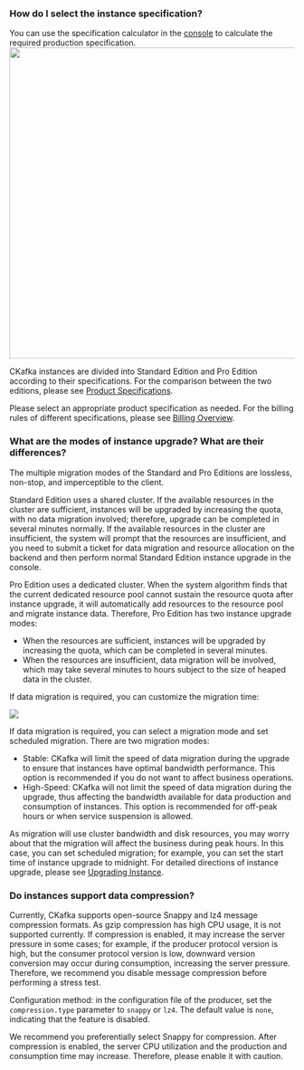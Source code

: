 ### How do I select the instance specification?

You can use the specification calculator in the [console](https://console.cloud.tencent.com/ckafka/migration) to calculate the required production specification.
<img src="https://main.qcloudimg.com/raw/15b721ef605d238f01f888b6a54a334e.png" width="550px">

CKafka instances are divided into Standard Edition and Pro Edition according to their specifications. For the comparison between the two editions, please see [Product Specifications](https://intl.cloud.tencent.com/document/product/597/41815).

Please select an appropriate product specification as needed. For the billing rules of different specifications, please see [Billing Overview](https://intl.cloud.tencent.com/document/product/597/11745).

### What are the modes of instance upgrade? What are their differences?

The multiple migration modes of the Standard and Pro Editions are lossless, non-stop, and imperceptible to the client.

Standard Edition uses a shared cluster. If the available resources in the cluster are sufficient, instances will be upgraded by increasing the quota, with no data migration involved; therefore, upgrade can be completed in several minutes normally. If the available resources in the cluster are insufficient, the system will prompt that the resources are insufficient, and you need to submit a ticket for data migration and resource allocation on the backend and then perform normal Standard Edition instance upgrade in the console.

Pro Edition uses a dedicated cluster. When the system algorithm finds that the current dedicated resource pool cannot sustain the resource quota after instance upgrade, it will automatically add resources to the resource pool and migrate instance data. Therefore, Pro Edition has two instance upgrade modes:

- When the resources are sufficient, instances will be upgraded by increasing the quota, which can be completed in several minutes.
- When the resources are insufficient, data migration will be involved, which may take several minutes to hours subject to the size of heaped data in the cluster.

If data migration is required, you can customize the migration time:

![](https://main.qcloudimg.com/raw/50035915db52c093577406f0707722f2.png)

If data migration is required, you can select a migration mode and set scheduled migration. There are two migration modes:

- Stable: CKafka will limit the speed of data migration during the upgrade to ensure that instances have optimal bandwidth performance. This option is recommended if you do not want to affect business operations.
- High-Speed: CKafka will not limit the speed of data migration during the upgrade, thus affecting the bandwidth available for data production and consumption of instances. This option is recommended for off-peak hours or when service suspension is allowed.

As migration will use cluster bandwidth and disk resources, you may worry about that the migration will affect the business during peak hours. In this case, you can set scheduled migration; for example, you can set the start time of instance upgrade to midnight. For detailed directions of instance upgrade, please see [Upgrading Instance](https://intl.cloud.tencent.com/document/product/597/40650).

### Do instances support data compression?

Currently, CKafka supports open-source Snappy and lz4 message compression formats. As gzip compression has high CPU usage, it is not supported currently. If compression is enabled, it may increase the server pressure in some cases; for example, if the producer protocol version is high, but the consumer protocol version is low, downward version conversion may occur during consumption, increasing the server pressure. Therefore, we recommend you disable message compression before performing a stress test.

Configuration method: in the configuration file of the producer, set the `compression.type` parameter to `snappy` or `lz4`. The default value is `none`, indicating that the feature is disabled.

We recommend you preferentially select Snappy for compression. After compression is enabled, the server CPU utilization and the production and consumption time may increase. Therefore, please enable it with caution.

